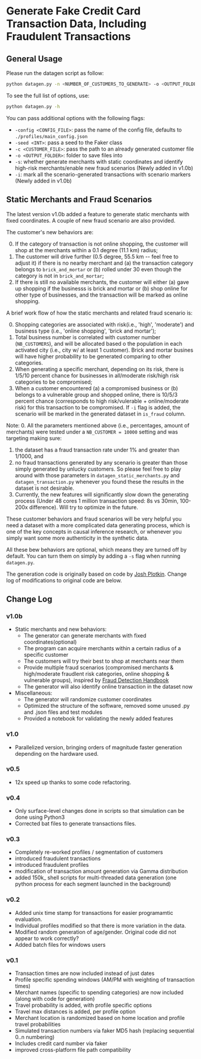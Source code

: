 # Generate Fake Credit Card Transaction Data, Including Fraudulent Transactions 

## General Usage

Please run the datagen script as follow:

```bash
python datagen.py -n <NUMBER_OF_CUSTOMERS_TO_GENERATE> -o <OUTPUT_FOLDER> <START_DATE> <END_DATE> -s -i
```

To see the full list of options, use:

```bash
python datagen.py -h
```

You can pass additional options with the following flags:

- `-config <CONFIG_FILE>`: pass the name of the config file, defaults to `./profiles/main_config.json`
- `-seed <INT>`: pass a seed to the Faker class
- `-c <CUSTOMER_FILE>`: pass the path to an already generated customer file
- `-o <OUTPUT_FOLDER>`: folder to save files into
- `-s`: whether generate merchants with static coordinates and identify high-risk merchants/enable new fraud scenarios (Newly added in v1.0b)
- `-i`:  mark all the scenario-generated transactions with scenario markers (Newly added in v1.0b)

## Static Merchants and Fraud Scenarios
The latest version v1.0b added a feature to generate static merchants with fixed coordinates. A couple of new fraud scenario are also provided. 

The customer's new behaviors are:

0. If the category of transaction is not online shopping, the customer will shop at the merchants within a 0.1 degree (11.1 km) radius;
1. The customer will drive further (0.5 degree, 55.5 km -- feel free to adjust it) if there is no nearby merchant and (a) the transaction category belongs to `brick_and_mortar` or (b) rolled under 30 even though the category is not in `brick_and_mortar`;
2. If there is still no available merchants, the customer will either (a) gave up shopping if the businesss is brick and mortar or (b) shop online for other type of businesses, and the transaction will be marked as online shopping. 

A brief work flow of how the static merchants and related fraud scenario is:

0. Shopping categories are associated with risk(i.e., 'high', 'moderate') and business type (i.e., 'online shopping', 'brick and mortar');
1. Total business number is correlated with customer number (`NB_CUSTOMERS`), and will be allocated based o the population in each activated city (i.e., city w/ at least 1 customer). Brick and mortar busines will have higher probability to be generated comparing to other categories.
2. When generating a specific merchant, depending on its risk, there is 1/5/10 percent chance for businesses in all/moderate risk/high risk categories to be compromised;
3. When a customer encountered (a) a compromised business or (b) belongs to a vulnerable group and shopped online, there is 10/5/3 percent chance (corresponds to high risk/vulerable + online/moderate risk) for this transaction to be compromised. If `-i` flag is added, the scenario will be marked in the generated dataset in `is_fraud` column. 

Note:
0. All the parameters mentioned above (i.e., percentages, amount of merchants) were tested under a `NB_CUSTOMER = 10000` setting and was targeting making sure: 
1. the dataset has a fraud transaction rate under 1% and greater than 1/1000, and 
2. no fraud transactions generated by any scenario is greater than those simply generated by unlucky customers. So please feel free to play around with those parameters in `datagen_static_merchants.py` and `datagen_transaction.py` whenever you found these the results in the dataset is not desirable. 
3. Currently, the new features will significantly slow down the generating process (Under 48 cores 1 million transaction speed: 8s vs 30min, 100-200x difference). Will try to optimize in the future.

These customer behaviors and fraud scenarios will be very helpful you need a dataset with a more complicated data generating process, which is one of the key concepts in causal inference research, or whenever you simply want some more authenticity in the synthetic data.

All these bew behaviors are optional, which means they are turned off by default. You can turn them on simply by adding a `-s` flag when running `datagen.py`. 

The generation code is originally based on code by [Josh Plotkin](https://github.com/joshplotkin/data_generation). Change log of modifications to original code are below.

## Change Log

### v1.0b

- Static merchants and new behaviors:
    - The generator can generate merchants with fixed coordinates(optional)
    - The program can acquire merchants within a certain radius of a specific customer
    - The customers will try their best to shop at merchants near them
    - Provide multiple fraud scenarios (compromised merchants & high/moderate fraudlent risk categories, online shopping & vulnerable groups), inspired by [Fraud Detection Handbook](https://fraud-detection-handbook.github.io/fraud-detection-handbook/Chapter_3_GettingStarted/SimulatedDataset.html)
    - The generator will also identify online transaction in the dataset now
- Miscellaneous:
    - The generator will randomize customer coordinates
    - Optimized the structure of the software, removed some unused .py and .json files and test modules
    - Provided a notebook for validating the newly added features

### v1.0

- Parallelized version, bringing orders of magnitude faster generation depending on the hardware used.

### v0.5

- 12x speed up thanks to some code refactoring.

### v0.4

- Only surface-level changes done in scripts so that simulation can be done using Python3
- Corrected bat files to generate transactions files.

### v0.3

- Completely re-worked profiles / segmentation of customers
- introduced fraudulent transactions
- introduced fraudulent profiles
- modification of transaction amount generation via Gamma distribution
- added 150k_ shell scripts for multi-threaded data generation (one python process for each segment launched in the background)

### v0.2

- Added unix time stamp for transactions for easier programamtic evaluation.
- Individual profiles modified so that there is more variation in the data.
- Modified random generation of age/gender. Original code did not appear to work correctly?
- Added batch files for windows users

### v0.1

- Transaction times are now included instead of just dates
- Profile specific spending windows (AM/PM with weighting of transaction times)
- Merchant names (specific to spending categories) are now included (along with code for generation)
- Travel probability is added, with profile specific options
- Travel max distances is added, per profile option
- Merchant location is randomized based on home location and profile travel probabilities
- Simulated transaction numbers via faker MD5 hash (replacing sequential 0..n numbering)
- Includes credit card number via faker
- improved cross-platform file path compatibility